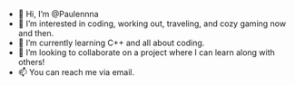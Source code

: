 - 👋 Hi, I’m @Paulennna
- 👀 I’m interested in coding, working out, traveling, and cozy gaming now and then.
- 🌱 I’m currently learning C++ and all about coding.
- 💞️ I’m looking to collaborate on a project where I can learn along with others!
- 📫 You can reach me via email.
  

<!---
Paulennna/Paulennna is a ✨ special ✨ repository because its `README.md` (this file) appears on your GitHub profile.
You can click the Preview link to take a look at your changes.
--->
